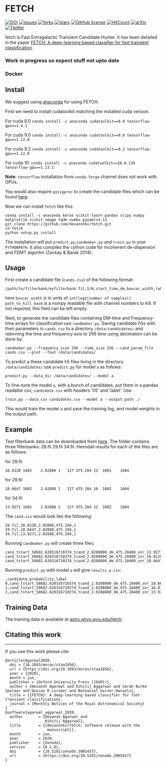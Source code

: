 # FETCH

[![DOI](https://zenodo.org/badge/165734093.svg?style=flat-square)](https://zenodo.org/badge/latestdoi/165734093)
[![issues](https://img.shields.io/github/issues/devanshkv/fetch)](https://github.com/devanshkv/fetch/issues)
[![forks](https://img.shields.io/github/forks/devanshkv/fetch)](https://github.com/devanshkv/fetch/network/members)
[![stars](https://img.shields.io/github/stars/devanshkv/fetch)](https://github.com/devanshkv/fetch/stargazers)
[![GitHub license](https://img.shields.io/github/license/devanshkv/fetch)](https://github.com/devanshkv/fetch/blob/master/LICENSE)
[![HitCount](http://hits.dwyl.com/devanshkv/fetch.svg)](http://hits.dwyl.com/devanshkv/fetch)
[![arXiv](https://img.shields.io/badge/arXiv-1902.06343-brightgreen.svg)](https://arxiv.org/abs/1902.06343)
[![Twitter](https://img.shields.io/twitter/url?url=https%3A%2F%2Fgithub.com%2Fdevanshkv%2Ffetch)](https://twitter.com/KshitijAgg13)



fetch is Fast Extragalactic Transient Candidate Hunter. It has been detailed in the paper [FETCH: A deep-learning based classifier for fast transient classification](https://arxiv.org/abs/1902.06343).


### Work in progress so expect stuff not upto date


### Docker


Install
---

We suggest using [anaconda](https://www.continuum.io/downloads) for using FETCH.

First we need to install cudatoolkit matching the installed cuda version.

For cuda 8.0 `conda install -c anaconda cudatoolkit==8.0 tensorflow-gpu==1.4.1`

For cuda 9.0 `conda install -c anaconda cudatoolkit==9.0 tensorflow-gpu==1.12.0`

For cuda 9.2 `conda install -c anaconda cudatoolkit==9.2 tensorflow-gpu==1.12.0`

For cuda 10. `conda install -c anaconda cudatoolkit==10.0.130 tensorflow-gpu==1.13.1`

__Note__: `tensorflow` installation from `conda-forge` channel does not work with GPUs.

You would also require `pysigproc` to create the candidate files which can be found [here](https://github.com/devanshkv/pysigproc).


Now we can install `fetch` like this:

    conda install -c anaconda keras scikit-learn pandas scipy numpy matplotlib scikit-image tqdm numba pyyaml=3.13
    git clone https://github.com/devanshkv/fetch.git
    cd fetch
    python setup.py install

The installation will put `predict.py`,`candmaker.py` and `train.py` in your `PYTHONPATH`. It also compiles the cython code for incoherent de-dispersion and FDMT algoritm (Zackay & Barak 2014).

Usage
---
First create a candidate file (`cands.csv`) of the following format:

    /path/to/filterbank/myfilterbank.fil,S/N,start_time,dm,boxcar_width,label,path_to_kill_mask
       
here `boxcar_width` is in units of `int(log2(number of samples))`. `path_to_kill_mask` is a numpy readable file with channel numbers to kill. If not required, this field can be left empty.

Next, to generate the candidate files containing DM-time and Frequency-time arrays for classification use `candmaker.py`. Saving candidate h5s with their parameters in `cands.csv` to a directory `/data/canddidates/` and rebinning the time and frequency axis to 256 bins using decimation can be done by: 

    candmaker.py --frequency_size 256 --time_size 256 --cand_param_file cands.csv --plot --fout /data/candidates/
       
To predict a these candidate h5 files living in the directory `/data/candidates/` use `predict.py` for model `a` as follows:

    predict.py --data_dir /data/candidates/ --model a
        
To fine-tune the model `a`, with a bunch of candidates, put them in a pandas readable csv, `candidate.csv` with headers 'h5' and 'label'. Use

    train.py --data_csv candidates.csv --model a --output_path ./
        
This would train the model `a` and save the training log, and model weights in the output path.

Example
---

Test filterbank data can be downloaded from [here](http://astro.phys.wvu.edu/files/askap_frb_180417.tgz). The folder contains three filterbanks: 28.fil  29.fil  34.fil.
Heimdall results for each of the files are as follows:

for 28.fil

    16.8128	1602	2.02888	1	127	475.284	22	1601	1604
for 29.fil

    18.6647	1602	2.02888	1	127	475.284	16	1601	1604
for 34.fil

    13.9271	1602	2.02888	1	127	475.284	12	1602	1604 

The `cand.csv` would look like the following:

    28.fil,16.8128,2.02888,475.284,1
    29.fil,18.6647,2.02888,475.284,1
    34.fil,13.9271,2.02888,475.284,1
    
Running `candmaker.py` will create three files:

    cand_tstart_58682.620316710374_tcand_2.0288800_dm_475.28400_snr_13.92710.h5
    cand_tstart_58682.620316710374_tcand_2.0288800_dm_475.28400_snr_16.81280.h5
    cand_tstart_58682.620316710374_tcand_2.0288800_dm_475.28400_snr_18.66470.h5

Running `predict.py` with model `a` will give `results_a.csv`:

    ,candidate,probability,label
    0,cand_tstart_58682.620316710374_tcand_2.0288800_dm_475.28400_snr_18.66470.h5,1.0,1.0
    1,cand_tstart_58682.620316710374_tcand_2.0288800_dm_475.28400_snr_16.81280.h5,1.0,1.0
    2,cand_tstart_58682.620316710374_tcand_2.0288800_dm_475.28400_snr_13.92710.h5,1.0,1.0
    
    
Training Data
---

The training data is available at [astro.phys.wvu.edu/fetch](http://astro.phys.wvu.edu/fetch/).

## Citating this work
___

If you use this work please cite:

    @article{Agarwal2020,
      doi = {10.1093/mnras/staa1856},
      url = {https://doi.org/10.1093/mnras/staa1856},
      year = {2020},
      month = jun,
      publisher = {Oxford University Press ({OUP})},
      author = {Devansh Agarwal and Kshitij Aggarwal and Sarah Burke-Spolaor and Duncan R Lorimer and Nathaniel Garver-Daniels},
      title = {{FETCH}: A deep-learning based classifier for fast transient classification},
      journal = {Monthly Notices of the Royal Astronomical Society}
    }
    @software{agarwal_aggarwal_2020,
      author       = {Devansh Agarwal and
                      Kshitij Aggarwal},
      title        = {{devanshkv/fetch: Software release with the 
                       manuscript}},
      month        = jun,
      year         = 2020,
      publisher    = {Zenodo},
      version      = {0.1.8},
      doi          = {10.5281/zenodo.3905437},
      url          = {https://doi.org/10.5281/zenodo.3905437}
    }


